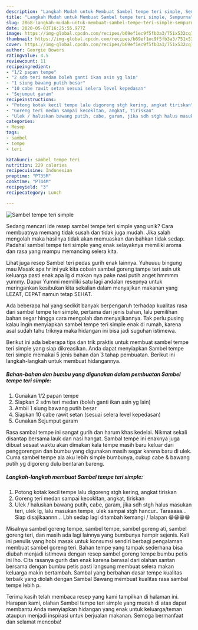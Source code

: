 ```yaml
---
description: "Langkah Mudah untuk Membuat Sambel tempe teri simple, Sempurna"
title: "Langkah Mudah untuk Membuat Sambel tempe teri simple, Sempurna"
slug: 2868-langkah-mudah-untuk-membuat-sambel-tempe-teri-simple-sempurna
date: 2020-05-03T16:25:55.977Z
image: https://img-global.cpcdn.com/recipes/b69ef1ec9f5fb3a3/751x532cq70/sambel-tempe-teri-simple-foto-resep-utama.jpg
thumbnail: https://img-global.cpcdn.com/recipes/b69ef1ec9f5fb3a3/751x532cq70/sambel-tempe-teri-simple-foto-resep-utama.jpg
cover: https://img-global.cpcdn.com/recipes/b69ef1ec9f5fb3a3/751x532cq70/sambel-tempe-teri-simple-foto-resep-utama.jpg
author: Georgie Bowers
ratingvalue: 4.5
reviewcount: 11
recipeingredient:
- "1/2 papan tempe"
- "2 sdm teri medan boleh ganti ikan asin yg lain"
- "1 siung bawang putih besar"
- "10 cabe rawit setan sesuai selera level kepedasan"
- "Sejumput garam"
recipeinstructions:
- "Potong kotak kecil tempe lalu digoreng stgh kering, angkat tiriskan"
- "Goreng teri medan sampai kecokltan, angkat, tiriskan"
- "Ulek / haluskan bawang putih, cabe, garam, jika sdh stgh halus masukan teri, ulek lg, lalu masukan tempe, ulek sampai stgh hancur.. Taraaaaa... Siap disajikaannn... Lbh sedap lagi ditambah kemangi / lalapan 😁😁😁😁"
categories:
- Resep
tags:
- sambel
- tempe
- teri

katakunci: sambel tempe teri 
nutrition: 229 calories
recipecuisine: Indonesian
preptime: "PT35M"
cooktime: "PT44M"
recipeyield: "3"
recipecategory: Lunch

---
```



![Sambel tempe teri simple](https://img-global.cpcdn.com/recipes/b69ef1ec9f5fb3a3/751x532cq70/sambel-tempe-teri-simple-foto-resep-utama.jpg)

Sedang mencari ide resep sambel tempe teri simple yang unik? Cara membuatnya memang tidak susah dan tidak juga mudah. Jika salah mengolah maka hasilnya tidak akan memuaskan dan bahkan tidak sedap. Padahal sambel tempe teri simple yang enak selayaknya memiliki aroma dan rasa yang mampu memancing selera kita.

Lihat juga resep Sambel teri pedas gurih enak lainnya. Yuhuuuu bingung mau Masak apa hr ini yuk kita cobain sambel goreng tampe teri asin utk keluarga pasti enak apa lg d makan nya pake nasi putih anget hmmmm yummy. Dapur Yummi memiliki satu lagi andalan resepnya untuk meringankan kesibukan kita sekalian dalam menyajikan makanan yang LEZAT, CEPAT namun tetap SEHAT.

Ada beberapa hal yang sedikit banyak berpengaruh terhadap kualitas rasa dari sambel tempe teri simple, pertama dari jenis bahan, lalu pemilihan bahan segar hingga cara mengolah dan menyajikannya. Tak perlu pusing kalau ingin menyiapkan sambel tempe teri simple enak di rumah, karena asal sudah tahu triknya maka hidangan ini bisa jadi suguhan istimewa.


Berikut ini ada beberapa tips dan trik praktis untuk membuat sambel tempe teri simple yang siap dikreasikan. Anda dapat menyiapkan Sambel tempe teri simple memakai 5 jenis bahan dan 3 tahap pembuatan. Berikut ini langkah-langkah untuk membuat hidangannya.

<!--inarticleads1-->

##### Bahan-bahan dan bumbu yang digunakan dalam pembuatan Sambel tempe teri simple:

1. Gunakan 1/2 papan tempe
1. Siapkan 2 sdm teri medan (boleh ganti ikan asin yg lain)
1. Ambil 1 siung bawang putih besar
1. Siapkan 10 cabe rawit setan (sesuai selera level kepedasan)
1. Gunakan Sejumput garam


Rasa sambal tempe ini sangat gurih dan harum khas kedelai. Nikmat sekali disantap bersama lauk dan nasi hangat. Sambal tempe ini enaknya juga dibuat sesaat waktu akan dimakan kala tempe masih baru keluar dari penggorengan dan bumbu yang digunakan masih segar karena baru di ulek. Cuma sambel tempe ala aku lebih simple bumbunya, cukup cabe &amp; bawang putih yg digoreng dulu bentaran bareng. 

<!--inarticleads2-->

##### Langkah-langkah membuat Sambel tempe teri simple:

1. Potong kotak kecil tempe lalu digoreng stgh kering, angkat tiriskan
1. Goreng teri medan sampai kecokltan, angkat, tiriskan
1. Ulek / haluskan bawang putih, cabe, garam, jika sdh stgh halus masukan teri, ulek lg, lalu masukan tempe, ulek sampai stgh hancur.. Taraaaaa... Siap disajikaannn... Lbh sedap lagi ditambah kemangi / lalapan 😁😁😁😁


Misalnya sambel goreng tempe, sambel tempe, sambel goreng ati, sambel goreng teri, dan masih ada lagi lainnya yang bumbunya hampir sejenis. Kali ini penulis yang hobi masak untuk konsumsi sendiri berbagi pengalaman membuat sambel goreng teri. Bahan tempe yang tampak sederhana bisa diubah menjadi istimewa dengan resep sambel goreng tempe bumbu petis ini lho. Cita rasanya gurih dan enak karena berasal dari olahan santan bersama dengan bumbu petis pasti langsung membuat selera makan keluarga makin bertambah. Sambal yang berbahan dasar tempe kualitas terbaik yang diolah dengan Sambal Bawang membuat kualitas rasa sambal tempe lebih p. 

Terima kasih telah membaca resep yang kami tampilkan di halaman ini. Harapan kami, olahan Sambel tempe teri simple yang mudah di atas dapat membantu Anda menyiapkan hidangan yang enak untuk keluarga/teman ataupun menjadi inspirasi untuk berjualan makanan. Semoga bermanfaat dan selamat mencoba!

